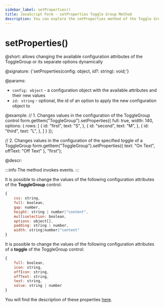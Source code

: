 ```yaml
---
sidebar_label: setProperties()
title: JavaScript Form - setProperties Toggle Group Method 
description: You can explore the setProperties method of the Toggle Group control of Form in the documentation of the DHTMLX JavaScript UI library. Browse developer guides and API reference, try out code examples and live demos, and download a free 30-day evaluation version of DHTMLX Suite.
---
```


# setProperties()

@short: allows changing the available configuration attributes of the ToggleGroup or its separate options dynamically

@signature: {'setProperties(config: object, id?: string): void;'}

@params:
- `config: object` - a configuration object with the available attributes and their new values
- `id: string` - optional, the id of an option to apply the new configuration object to

@example:
// 1. Changes values in the configuration of the ToggleGroup control
form.getItem("ToggleGroup").setProperties({
    full: true,
    width: 140,
    options: {
        rows: [
            {
                id: "first",
                text: "S",
            },
            {
                id: "second",
                text: "M",
            },
            {
                id: "third",
                text: "L",
            },
        ]
    }
});

// 2. Changes values in the configuration of the specified toggle of a ToggleGroup
form.getItem("ToggleGroup").setProperties({
    text: "On Text",
	offText: "Off Text"
}, "first");

@descr:

:::info
The method invokes events.
:::

It is possible to change the values of the following configuration attributes of the **ToggleGroup** control:

~~~js
{
    css: string,
    full: boolean,
    gap: number,
    height: string | number|"content",
    multiselection: boolean,
    options: object[],
    padding: string | number,
    width: string|number|"content"
}
~~~

It is possible to change the values of the following configuration attributes of a **toggle** of the ToggleGroup control:

~~~js
{
    full: boolean,
    icon: string,
    offIcon: string,
    offText: string,
    text: string,
    value: string | number
}
~~~

You will find the description of these properties [here](form/api/togglegroup/api_togglegroup_properties.md).